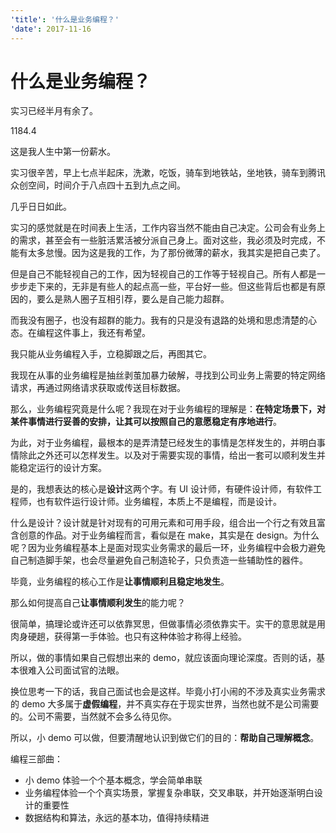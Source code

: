 ```yaml
---
'title': '什么是业务编程？'
'date': 2017-11-16
---
```

# 什么是业务编程？

实习已经半月有余了。

1184.4

这是我人生中第一份薪水。

实习很辛苦，早上七点半起床，洗漱，吃饭，骑车到地铁站，坐地铁，骑车到腾讯众创空间，时间介于八点四十五到九点之间。

几乎日日如此。

实习的感觉就是在时间表上生活，工作内容当然不能由自己决定。公司会有业务上的需求，甚至会有一些脏活累活被分派自己身上。面对这些，我必须及时完成，不能有太多怠慢。因为这是我的工作，为了那份微薄的薪水，我其实是把自己卖了。

但是自己不能轻视自己的工作，因为轻视自己的工作等于轻视自己。所有人都是一步步走下来的，无非是有些人的起点高一些，平台好一些。但这些背后也都是有原因的，要么是熟人圈子互相引荐，要么是自己能力超群。

而我没有圈子，也没有超群的能力。我有的只是没有退路的处境和思虑清楚的心态。在编程这件事上，我还有希望。

我只能从业务编程入手，立稳脚跟之后，再图其它。

我现在从事的业务编程是抽丝剥茧加暴力破解，寻找到公司业务上需要的特定网络请求，再通过网络请求获取或传送目标数据。

那么，业务编程究竟是什么呢？我现在对于业务编程的理解是：**在特定场景下，对某件事情进行妥善的安排，让其可以按照自己的意愿稳定有序地进行**。

为此，对于业务编程，最根本的是弄清楚已经发生的事情是怎样发生的，并明白事情除此之外还可以怎样发生。以及对于需要实现的事情，给出一套可以顺利发生并能稳定运行的设计方案。

是的，我想表达的核心是**设计**这两个字。有 UI 设计师，有硬件设计师，有软件工程师，也有软件运行设计师。业务编程，本质上不是编程，而是设计。

什么是设计？设计就是针对现有的可用元素和可用手段，组合出一个行之有效且富含创意的作品。对于业务编程而言，看似是在 make，其实是在 design。为什么呢？因为业务编程基本上是面对现实业务需求的最后一环，业务编程中会极力避免自己制造脚手架，也会尽量避免自己制造轮子，只负责造一些辅助性的器件。

毕竟，业务编程的核心工作是**让事情顺利且稳定地发生**。

那么如何提高自己**让事情顺利发生**的能力呢？

很简单，搞理论或许还可以依靠冥思，但做事情必须依靠实干。实干的意思就是用肉身硬趟，获得第一手体验。也只有这种体验才称得上经验。

所以，做的事情如果自己假想出来的 demo，就应该面向理论深度。否则的话，基本很难入公司面试官的法眼。

换位思考一下的话，我自己面试也会是这样。毕竟小打小闹的不涉及真实业务需求的 demo 大多属于**虚假编程**，并不真实存在于现实世界，当然也就不是公司需要的。公司不需要，当然就不会多么待见你。

所以，小 demo 可以做，但要清醒地认识到做它们的目的：**帮助自己理解概念**。

编程三部曲：

- 小 demo 体验一个个基本概念，学会简单串联
- 业务编程体验一个个真实场景，掌握复杂串联，交叉串联，并开始逐渐明白设计的重要性
- 数据结构和算法，永远的基本功，值得持续精进
